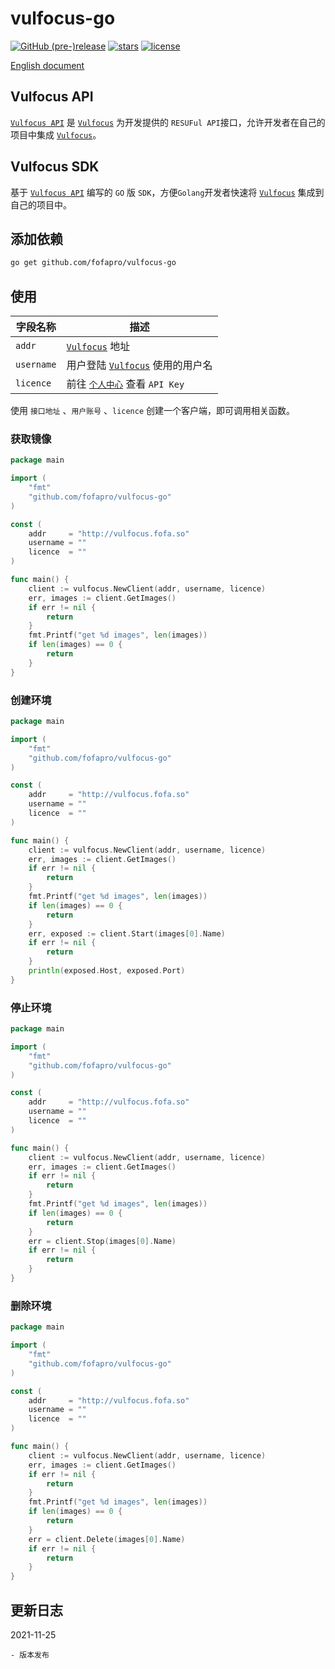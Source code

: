 # vulfocus-go

[![GitHub (pre-)release](https://img.shields.io/github/release/fofapro/vulfocus-go/all.svg)](https://github.com/fofapro/vulfocus-go/releases) [![stars](https://img.shields.io/github/stars/fofapro/vulfocus-go.svg)](https://github.com/fofapro/vulfocus-go/stargazers) [![license](https://img.shields.io/github/license/fofapro/vulfocus-go.svg)](https://github.com/fofapro/vulfocus-go/blob/master/LICENSE)

[English document](https://github.com/fofapro/vulfocus-go/blob/master/README.md)

## Vulfocus API

[`Vulfocus API`](https://fofapro.github.io/vulfocus/#/VULFOCUSAPI) 是  [`Vulfocus`](http://vulfocus.io/) 为开发提供的 `RESUFul API`接口，允许开发者在自己的项目中集成 [`Vulfocus`](http://vulfocus.io)。

## Vulfocus SDK

基于 [`Vulfocus API`](https://fofapro.github.io/vulfocus/#/VULFOCUSAPI) 编写的 `GO` 版 `SDK`，方便`Golang`开发者快速将  [`Vulfocus`](http://vulfocus.io/) 集成到自己的项目中。


## 添加依赖

```bash
go get github.com/fofapro/vulfocus-go
```

## 使用

|字段名称|描述|
| ---- | ---- |
|`addr`|[`Vulfocus`](http://vulfocus.io/) 地址|
|`username`|用户登陆 [`Vulfocus`](http://vulfocus.io/) 使用的用户名|
|`licence`|前往 [`个人中心`](http://vulfocus.fofa.so/#/profile/index) 查看 `API Key`|

使用 `接口地址` 、`用户账号` 、`licence` 创建一个客户端，即可调用相关函数。

### 获取镜像

```go
package main

import (
    "fmt"
    "github.com/fofapro/vulfocus-go"
)

const (
    addr     = "http://vulfocus.fofa.so"
    username = ""
    licence  = ""
)

func main() {
    client := vulfocus.NewClient(addr, username, licence)
    err, images := client.GetImages()
    if err != nil {
        return
    }
    fmt.Printf("get %d images", len(images))
    if len(images) == 0 {
        return
    }
}
```

### 创建环境

```go
package main

import (
    "fmt"
    "github.com/fofapro/vulfocus-go"
)

const (
    addr     = "http://vulfocus.fofa.so"
    username = ""
    licence  = ""
)

func main() {
    client := vulfocus.NewClient(addr, username, licence)
    err, images := client.GetImages()
    if err != nil {
        return
    }
    fmt.Printf("get %d images", len(images))
    if len(images) == 0 {
        return
    }
    err, exposed := client.Start(images[0].Name)
    if err != nil {
        return
    }
    println(exposed.Host, exposed.Port)
}
```

### 停止环境

```go
package main

import (
    "fmt"
    "github.com/fofapro/vulfocus-go"
)

const (
    addr     = "http://vulfocus.fofa.so"
    username = ""
    licence  = ""
)

func main() {
    client := vulfocus.NewClient(addr, username, licence)
    err, images := client.GetImages()
    if err != nil {
        return
    }
    fmt.Printf("get %d images", len(images))
    if len(images) == 0 {
        return
    }
    err = client.Stop(images[0].Name)
    if err != nil {
        return
    }
}
```

### 删除环境

```go
package main

import (
    "fmt"
    "github.com/fofapro/vulfocus-go"
)

const (
    addr     = "http://vulfocus.fofa.so"
    username = ""
    licence  = ""
)

func main() {
    client := vulfocus.NewClient(addr, username, licence)
    err, images := client.GetImages()
    if err != nil {
        return
    }
    fmt.Printf("get %d images", len(images))
    if len(images) == 0 {
        return
    }
    err = client.Delete(images[0].Name)
    if err != nil {
        return
    }
}
```

## 更新日志

2021-11-25

```
- 版本发布
```
